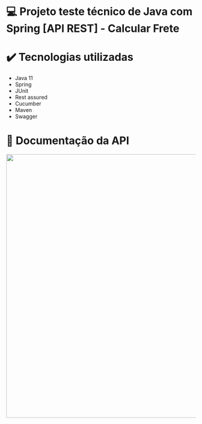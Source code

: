 # 💻 Projeto teste técnico de Java com Spring [API REST] - Calcular Frete

# ✔️ Tecnologias utilizadas
- Java 11
- Spring
- JUnit
- Rest assured
- Cucumber
- Maven
- Swagger

# 📂 Documentação da API
<div align="center">
<img src="https://user-images.githubusercontent.com/51098870/229539342-07ded63f-5990-4470-9c58-8c2e9eb0cc95.png" width="700px" />
</div>
